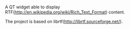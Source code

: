 A QT widget able to display RTF(http://en.wikipedia.org/wiki/Rich_Text_Format)  content.

The project is based on librtf(http://librtf.sourceforge.net/).
